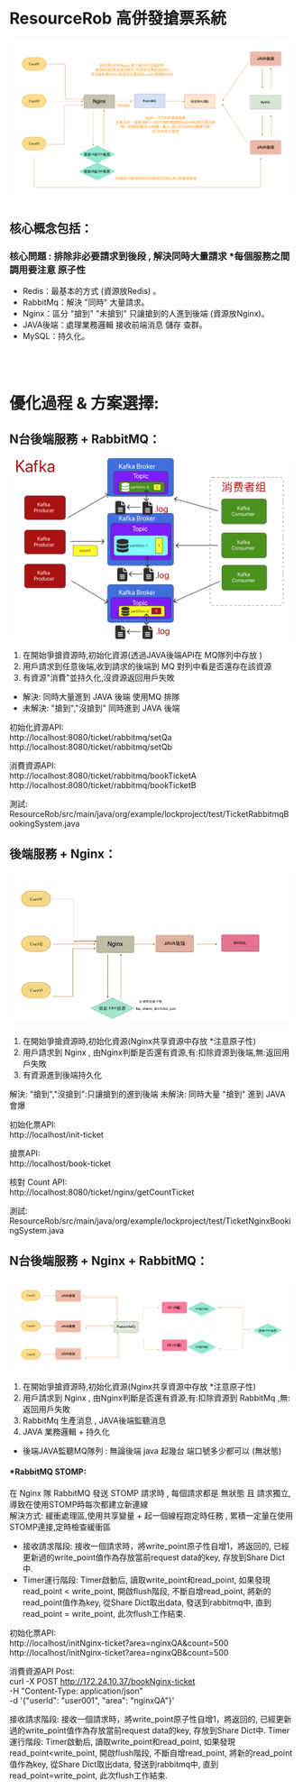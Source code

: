 # ResourceRob 高併發搶票系統

![image](https://github.com/lzz0826/ResourceRob/blob/main/imgs/004.png)

## 核心概念包括：
### 核心問題 : 排除非必要請求到後段 , 解決同時大量請求 *每個服務之間調用要注意 原子性
- Redis：最基本的方式 (資源放Redis) 。 <br />
- RabbitMq：解決 "同時" 大量請求。 <br />
- Nginx：區分 "搶到" "未搶到" 只讓搶到的人進到後端 (資源放Nginx)。 <br />
- JAVA後端：處理業務邏輯 接收前端消息 儲存 查群。 <br />
- MySQL：持久化。 <br />
<br />
<br />

# 優化過程 & 方案選擇:

## N台後端服務 + RabbitMQ：
![image](https://github.com/lzz0826/KafkaProject/blob/main/img/1.png)
1. 在開始爭搶資源時,初始化資源(透過JAVA後端API在 MQ隊列中存放 )
2. 用戶請求到任意後端,收到請求的後端到 MQ 對列中看是否還存在該資源
3. 有資源"消費"並持久化,沒資源返回用戶失敗

- 解決: 同時大量進到 JAVA 後端 使用MQ 排隊
- 未解決: "搶到","沒搶到" 同時進到 JAVA 後端

初始化資源API: <br />
http://localhost:8080/ticket/rabbitmq/setQa <br />
http://localhost:8080/ticket/rabbitmq/setQb

消費資源API: <br />
http://localhost:8080/ticket/rabbitmq/bookTicketA <br />
http://localhost:8080/ticket/rabbitmq/bookTicketB

測試: <br />
ResourceRob/src/main/java/org/example/lockproject/test/TicketRabbitmqBookingSystem.java

## 後端服務 + Nginx：
![image](https://github.com/lzz0826/ResourceRob/blob/main/imgs/001.png)
1. 在開始爭搶資源時,初始化資源(Nginx共享資源中存放 *注意原子性)
2. 用戶請求到 Nginx , 由Nginx判斷是否還有資源,有:扣除資源到後端,無:返回用戶失敗
3. 有資源進到後端持久化

解決: "搶到","沒搶到":只讓搶到的進到後端
未解決: 同時大量 "搶到" 進到 JAVA 會爆

初始化票API: <br />
http://localhost/init-ticket

搶票API: <br />
http://localhost/book-ticket

核對 Count API: <br />
http://localhost:8080/ticket/nginx/getCountTicket

測試: <br />
ResourceRob/src/main/java/org/example/lockproject/test/TicketNginxBookingSystem.java

## N台後端服務 + Nginx + RabbitMQ：
![image](https://github.com/lzz0826/ResourceRob/blob/main/imgs/002.jpg)
1. 在開始爭搶資源時,初始化資源(Nginx共享資源中存放 *注意原子性)
2. 用戶請求到 Nginx , 由Nginx判斷是否還有資源,有:扣除資源到 RabbitMq ,無:返回用戶失敗
3. RabbitMq 生產消息 , JAVA後端監聽消息
4. JAVA 業務邏輯 + 持久化
- 後端JAVA監聽MQ隊列 : 無論後端 java 起幾台 端口號多少都可以 (無狀態)

#### *RabbitMQ STOMP:
在 Nginx 隊 RabbitMQ 發送 STOMP 請求時 , 每個請求都是 無狀態 且 請求獨立,導致在使用STOMP時每次都建立新連線 <br />
解決方式: 緩衝處理區,使用共享變量 + 起一個線程跑定時任務 , 累積一定量在使用STOMP連接,定時檢查緩衝區 <br />
- 接收請求階段: 接收一個請求時，將write_point原子性自增1，將返回的, 已經更新過的write_point值作為存放當前request data的key, 存放到Share Dict中.
- Timer運行階段: Timer啟動后, 讀取write_point和read_point, 如果發現read_point < write_point, 開啟flush階段, 不斷自增read_point, 將新的read_point值作為key, 從Share Dict取出data, 發送到rabbitmq中, 直到read_point = write_point, 此次flush工作結束.


初始化票API: <br />
http://localhost/initNginx-ticket?area=nginxQA&count=500 <br />
http://localhost/initNginx-ticket?area=nginxQB&count=500

消費資源API Post: <br />
curl -X POST http://172.24.10.37/bookNginx-ticket \
-H "Content-Type: application/json" \
-d '{"userId": "user001", "area": "nginxQA"}'

接收請求階段: 接收一個請求時，將write_point原子性自增1，將返回的, 已經更新過的write_point值作為存放當前request data的key, 存放到Share Dict中.
Timer運行階段: Timer啟動后, 讀取write_point和read_point, 如果發現read_point<write_point, 開啟flush階段, 不斷自增read_point, 將新的read_point值作為key, 從Share Dict取出data, 發送到rabbitmq中, 直到read_point=write_point, 此次flush工作結束.

